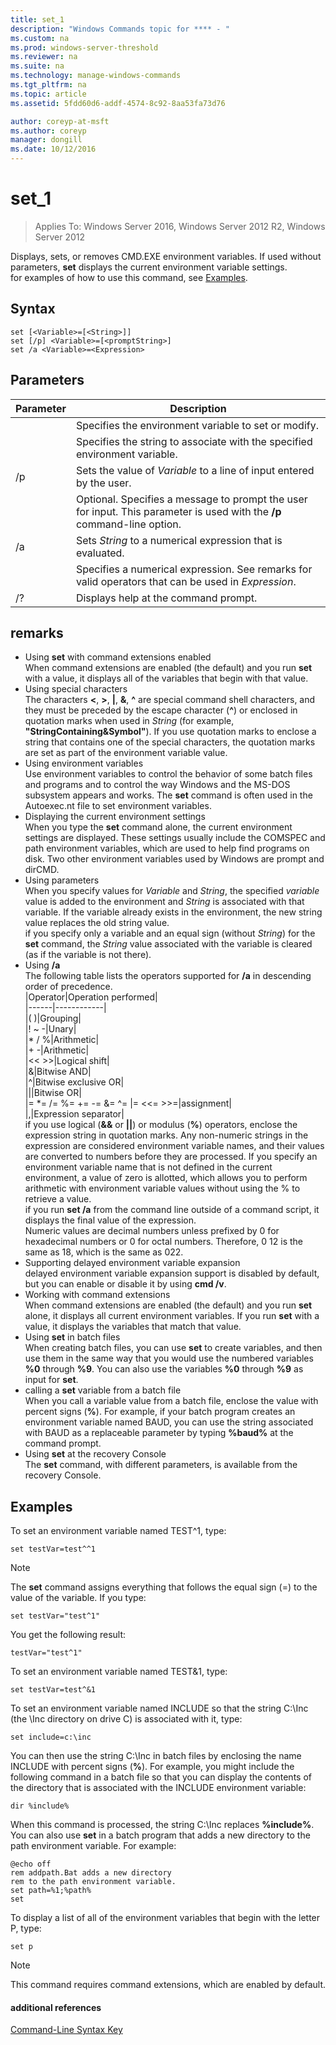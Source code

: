 ```yaml
---
title: set_1
description: "Windows Commands topic for **** - "
ms.custom: na
ms.prod: windows-server-threshold
ms.reviewer: na
ms.suite: na
ms.technology: manage-windows-commands
ms.tgt_pltfrm: na
ms.topic: article
ms.assetid: 5fdd60d6-addf-4574-8c92-8aa53fa73d76

author: coreyp-at-msft
ms.author: coreyp
manager: dongill
ms.date: 10/12/2016
---
```

# set_1

>Applies To: Windows Server 2016, Windows Server 2012 R2, Windows Server 2012

Displays, sets, or removes CMD.EXE environment variables. If used without parameters, **set** displays the current environment variable settings.  
for examples of how to use this command, see [Examples](#BKMK_examples).  
## Syntax  
```  
set [<Variable>=[<String>]]  
set [/p] <Variable>=[<promptString>]  
set /a <Variable>=<Expression>  
```  
## Parameters  
|Parameter|Description|  
|-------|--------|  
|<Variable>|Specifies the environment variable to set or modify.|  
|<String>|Specifies the string to associate with the specified environment variable.|  
|/p|Sets the value of *Variable* to a line of input entered by the user.|  
|<promptString>|Optional. Specifies a message to prompt the user for input. This parameter is used with the **/p** command-line option.|  
|/a|Sets *String* to a numerical expression that is evaluated.|  
|<Expression>|Specifies a numerical expression. See remarks for valid operators that can be used in *Expression*.|  
|/?|Displays help at the command prompt.|  
## remarks  
-   Using **set** with command extensions enabled  
    When command extensions are enabled (the default) and you run **set** with a value, it displays all of the variables that begin with that value.  
-   Using special characters  
    The characters **<**, **>**, **|**, **&**, **^** are special command shell characters, and they must be preceded by the escape character (**^**) or enclosed in quotation marks when used in *String* (for example, **"StringContaining&Symbol"**). If you use quotation marks to enclose a string that contains one of the special characters, the quotation marks are set as part of the environment variable value.  
-   Using environment variables  
    Use environment variables to control the behavior of some batch files and programs and to control the way Windows and the MS-DOS subsystem appears and works. The **set** command is often used in the Autoexec.nt file to set environment variables.  
-   Displaying the current environment settings  
    When you type the **set** command alone, the current environment settings are displayed. These settings usually include the COMSPEC and path environment variables, which are used to help find programs on disk. Two other environment variables used by Windows are prompt and dirCMD.  
-   Using parameters  
    When you specify values for *Variable* and *String*, the specified *variable* value is added to the environment and *String* is associated with that variable. If the variable already exists in the environment, the new string value replaces the old string value.  
    if you specify only a variable and an equal sign (without *String*) for the **set** command, the *String* value associated with the variable is cleared (as if the variable is not there).  
-   Using **/a**  
    The following table lists the operators supported for **/a** in descending order of precedence.  
    |Operator|Operation performed|  
    |------|------------|  
    |( )|Grouping|  
    |! ~ -|Unary|  
    |* / %|Arithmetic|  
    |+ -|Arithmetic|  
    |<< >>|Logical shift|  
    |&|Bitwise AND|  
    |^|Bitwise exclusive OR|  
    |&#124;|Bitwise OR|  
    |= *= /= %= += -= &= ^= &#124;= <<= >>=|assignment|  
    |,|Expression separator|  
    if you use logical (**&&** or **||**) or modulus (**%**) operators, enclose the expression string in quotation marks. Any non-numeric strings in the expression are considered environment variable names, and their values are converted to numbers before they are processed. If you specify an environment variable name that is not defined in the current environment, a value of zero is allotted, which allows you to perform arithmetic with environment variable values without using the % to retrieve a value.  
    if you run **set /a** from the command line outside of a command script, it displays the final value of the expression.  
    Numeric values are decimal numbers unless prefixed by 0  for hexadecimal numbers or 0 for octal numbers. Therefore, 0 12 is the same as 18, which is the same as 022.  
-   Supporting delayed environment variable expansion  
    delayed environment variable expansion support is disabled by default, but you can enable or disable it by using **cmd /v**.  
-   Working with command extensions  
    When command extensions are enabled (the default) and you run **set** alone, it displays all current environment variables. If you run **set** with a value, it displays the variables that match that value.  
-   Using **set** in batch files  
    When creating batch files, you can use **set** to create variables, and then use them in the same way that you would use the numbered variables **%0** through **%9**. You can also use the variables **%0** through **%9** as input for **set**.  
-   calling a **set** variable from a batch file  
    When you call a variable value from a batch file, enclose the value with percent signs (**%**). For example, if your batch program creates an environment variable named BAUD, you can use the string associated with BAUD as a replaceable parameter by typing **%baud%** at the command prompt.  
-   Using **set** at the recovery Console  
    The **set** command, with different parameters, is available from the recovery Console.  
## <a name="BKMK_examples"></a>Examples  
To set an environment variable named TEST^1, type:  
```  
set testVar=test^^1  
```  
> [!NOTE]  
> The **set** command assigns everything that follows the equal sign (=) to the value of the variable. If you type:  
```  
set testVar="test^1"  
```  
You get the following result:  
```  
testVar="test^1"  
```  
To set an environment variable named TEST&1, type:  
```  
set testVar=test^&1  
```  
To set an environment variable named INCLUDE so that the string C:\Inc (the \Inc directory on drive C) is associated with it, type:  
```  
set include=c:\inc  
```  
You can then use the string C:\Inc in batch files by enclosing the name INCLUDE with percent signs (**%**). For example, you might include the following command in a batch file so that you can display the contents of the directory that is associated with the INCLUDE environment variable:  
```  
dir %include%  
```  
When this command is processed, the string C:\Inc replaces **%include%**.  
You can also use **set** in a batch program that adds a new directory to the path environment variable. For example:  
```  
@echo off  
rem addpath.Bat adds a new directory  
rem to the path environment variable.  
set path=%1;%path%  
set  
```  
To display a list of all of the environment variables that begin with the letter P, type:  
```  
set p   
```  
> [!NOTE]  
> This command requires command extensions, which are enabled by default.  
#### additional references  
[Command-Line Syntax Key](command-line-syntax-key.md)  
